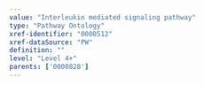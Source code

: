 ```yaml
---
value: "Interleukin mediated signaling pathway"
type: "Pathway Ontology"
xref-identifier: "0000512"
xref-dataSource: "PW"
definition: ""
level: "Level 4+"
parents: ['0000828']
---
```

